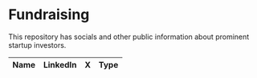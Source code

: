 # Fundraising
This repository has socials and other public information about prominent startup investors.

|Name|LinkedIn|X|Type|
|----|--------|-|----|

